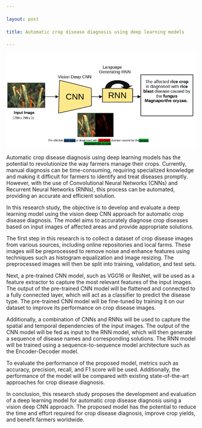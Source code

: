 ```yaml
---

layout: post

title: Automatic crop disease diagnosis using deep learning models

---
```


![model diagram ](https://raw.githubusercontent.com/shrudra/blog/master/images/model.png "Model Diagram")

Automatic crop disease diagnosis using deep learning models has the potential to revolutionize the way farmers manage their crops. Currently, manual diagnosis can be time-consuming, requiring specialized knowledge and making it difficult for farmers to identify and treat diseases promptly. However, with the use of Convolutional Neural Networks (CNNs) and Recurrent Neural Networks (RNNs), this process can be automated, providing an accurate and efficient solution.

In this research study, the objective is to develop and evaluate a deep learning model using the vision deep CNN approach for automatic crop disease diagnosis. The model aims to accurately diagnose crop diseases based on input images of affected areas and provide appropriate solutions.

The first step in this research is to collect a dataset of crop disease images from various sources, including online repositories and local farms. These images will be preprocessed to remove noise and enhance features using techniques such as histogram equalization and image resizing. The preprocessed images will then be split into training, validation, and test sets.

Next, a pre-trained CNN model, such as VGG16 or ResNet, will be used as a feature extractor to capture the most relevant features of the input images. The output of the pre-trained CNN model will be flattened and connected to a fully connected layer, which will act as a classifier to predict the disease type. The pre-trained CNN model will be fine-tuned by training it on our dataset to improve its performance on crop disease images.

Additionally, a combination of CNNs and RNNs will be used to capture the spatial and temporal dependencies of the input images. The output of the CNN model will be fed as input to the RNN model, which will then generate a sequence of disease names and corresponding solutions. The RNN model will be trained using a sequence-to-sequence model architecture such as the Encoder-Decoder model.

To evaluate the performance of the proposed model, metrics such as accuracy, precision, recall, and F1 score will be used. Additionally, the performance of the model will be compared with existing state-of-the-art approaches for crop disease diagnosis.


In conclusion, this research study proposes the development and evaluation of a deep learning model for automatic crop disease diagnosis using a vision deep CNN approach. The proposed model has the potential to reduce the time and effort required for crop disease diagnosis, improve crop yields, and benefit farmers worldwide.
